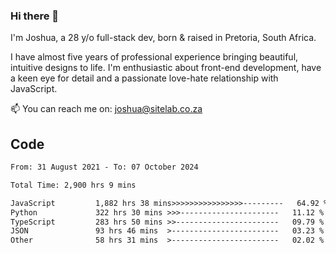 ### Hi there 👋

I'm Joshua, a 28 y/o full-stack dev, born & raised in Pretoria, South Africa. 

I have almost five years of professional experience bringing beautiful, intuitive designs to life. I'm enthusiastic about front-end development, have a keen eye for detail and a passionate love-hate relationship with JavaScript.

📫 You can reach me on: joshua@sitelab.co.za

## **Code**

<!--START_SECTION:waka-->

```txt
From: 31 August 2021 - To: 07 October 2024

Total Time: 2,900 hrs 9 mins

JavaScript         1,882 hrs 38 mins>>>>>>>>>>>>>>>>---------   64.92 %
Python             322 hrs 30 mins >>>----------------------   11.12 %
TypeScript         283 hrs 50 mins >>-----------------------   09.79 %
JSON               93 hrs 46 mins  >------------------------   03.23 %
Other              58 hrs 31 mins  >------------------------   02.02 %
```

<!--END_SECTION:waka-->
